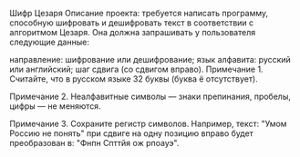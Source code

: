 Шифр Цезаря
Описание проекта: требуется написать программу, способную шифровать и дешифровать текст в соответствии с алгоритмом Цезаря. Она должна запрашивать у пользователя следующие данные:

направление: шифрование или дешифрование;
язык алфавита: русский или английский;
шаг сдвига (со сдвигом вправо).
Примечание 1. Считайте, что в русском языке 32 буквы (буква ё отсутствует).

Примечание 2. Неалфавитные символы — знаки препинания, пробелы, цифры — не меняются.

Примечание 3. Сохраните регистр символов. Например, текст: "Умом Россию не понять" при сдвиге на одну позицию вправо будет преобразован в: "Фнпн Спттйя ож рпоауэ".
